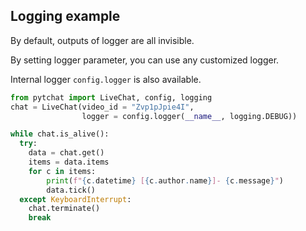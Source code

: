 ## Logging example
By default, outputs of logger are all invisible.<br>

By setting logger parameter, you can use any customized logger.<br>

Internal logger `config.logger` is also available.

```python
from pytchat import LiveChat, config, logging
chat = LiveChat(video_id = "Zvp1pJpie4I", 
                logger = config.logger(__name__, logging.DEBUG))

while chat.is_alive():
  try:
    data = chat.get()
    items = data.items
    for c in items:
        print(f"{c.datetime} [{c.author.name}]- {c.message}")
        data.tick()
  except KeyboardInterrupt:
    chat.terminate()
    break
```

